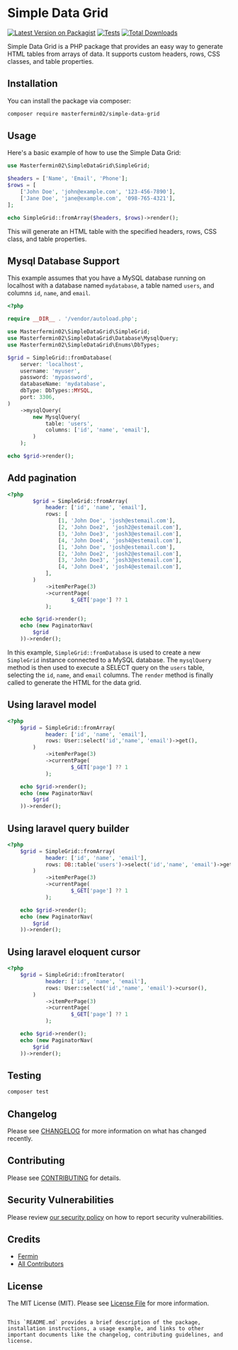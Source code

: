 # Simple Data Grid

[![Latest Version on Packagist](https://img.shields.io/packagist/v/masterfermin02/simple-data-grid.svg?style=flat-square)](https://packagist.org/packages/masterfermin02/simple-data-grid)
[![Tests](https://github.com/masterfermin02/simple-data-grid/actions/workflows/run-tests.yml/badge.svg?branch=main)](https://github.com/masterfermin02/simple-data-grid/actions/workflows/run-tests.yml)
[![Total Downloads](https://img.shields.io/packagist/dt/masterfermin02/simple-data-grid.svg?style=flat-square)](https://packagist.org/packages/masterfermin02/simple-data-grid)

Simple Data Grid is a PHP package that provides an easy way to generate HTML tables from arrays of data. It supports custom headers, rows, CSS classes, and table properties.

## Installation

You can install the package via composer:

```bash
composer require masterfermin02/simple-data-grid
```

## Usage

Here's a basic example of how to use the Simple Data Grid:

```php
use Masterfermin02\SimpleDataGrid\SimpleGrid;

$headers = ['Name', 'Email', 'Phone'];
$rows = [
    ['John Doe', 'john@example.com', '123-456-7890'],
    ['Jane Doe', 'jane@example.com', '098-765-4321'],
];

echo SimpleGrid::fromArray($headers, $rows)->render();
```

This will generate an HTML table with the specified headers, rows, CSS class, and table properties.

## Mysql Database Support

This example assumes that you have a MySQL database running on localhost with a database named `mydatabase`, a table named `users`, and columns `id`, `name`, and `email`.

```php
<?php

require __DIR__ . '/vendor/autoload.php';

use Masterfermin02\SimpleDataGrid\SimpleGrid;
use Masterfermin02\SimpleDataGrid\Database\MysqlQuery;
use Masterfermin02\SimpleDataGrid\Enums\DbTypes;

$grid = SimpleGrid::fromDatabase(
    server: 'localhost',
    username: 'myuser',
    password: 'mypassword',
    databaseName: 'mydatabase',
    dbType: DbTypes::MYSQL,
    port: 3306,
)
    ->mysqlQuery(
        new MysqlQuery(
            table: 'users',
            columns: ['id', 'name', 'email'],
        )
    );

echo $grid->render();
```

## Add pagination

```php
<?php
        $grid = SimpleGrid::fromArray(
            header: ['id', 'name', 'email'],
            rows: [
                [1, 'John Doe', 'josh@estemail.com'],
                [2, 'John Doe2', 'josh2@estemail.com'],
                [3, 'John Doe3', 'josh3@estemail.com'],
                [4, 'John Doe4', 'josh4@estemail.com'],
                [1, 'John Doe', 'josh@estemail.com'],
                [2, 'John Doe2', 'josh2@estemail.com'],
                [3, 'John Doe3', 'josh3@estemail.com'],
                [4, 'John Doe4', 'josh4@estemail.com'],
            ],
        )
            ->itemPerPage(3)
            ->currentPage(
                    $_GET['page'] ?? 1
            );

    echo $grid->render();
    echo (new PaginatorNav(
        $grid
    ))->render();
```

In this example, `SimpleGrid::fromDatabase` is used to create a new `SimpleGrid` instance connected to a MySQL database. The `mysqlQuery` method is then used to execute a SELECT query on the `users` table, selecting the `id`, `name`, and `email` columns. The `render` method is finally called to generate the HTML for the data grid.

## Using laravel model
    
```php
<?php
    $grid = SimpleGrid::fromArray(
            header: ['id', 'name', 'email'],
            rows: User::select('id','name', 'email')->get(),
        )
            ->itemPerPage(3)
            ->currentPage(
                    $_GET['page'] ?? 1
            );

    echo $grid->render();
    echo (new PaginatorNav(
        $grid
    ))->render();   
```

## Using laravel query builder

```php
<?php
    $grid = SimpleGrid::fromArray(
            header: ['id', 'name', 'email'],
            rows: DB::table('users')->select('id','name', 'email')->get(),
        )
            ->itemPerPage(3)
            ->currentPage(
                    $_GET['page'] ?? 1
            );

    echo $grid->render();
    echo (new PaginatorNav(
        $grid
    ))->render();   
```

## Using laravel eloquent cursor

```php
<?php
    $grid = SimpleGrid::fromIterator(
            header: ['id', 'name', 'email'],
            rows: User::select('id','name', 'email')->cursor(),
        )
            ->itemPerPage(3)
            ->currentPage(
                    $_GET['page'] ?? 1
            );

    echo $grid->render();
    echo (new PaginatorNav(
        $grid
    ))->render();   
```

## Testing

```bash
composer test
```

## Changelog

Please see [CHANGELOG](CHANGELOG.md) for more information on what has changed recently.

## Contributing

Please see [CONTRIBUTING](https://github.com/spatie/.github/blob/main/CONTRIBUTING.md) for details.

## Security Vulnerabilities

Please review [our security policy](../../security/policy) on how to report security vulnerabilities.

## Credits

- [Fermin](https://github.com/masterfermin02)
- [All Contributors](../../contributors)

## License

The MIT License (MIT). Please see [License File](LICENSE.md) for more information.
```

This `README.md` provides a brief description of the package, installation instructions, a usage example, and links to other important documents like the changelog, contributing guidelines, and license.
